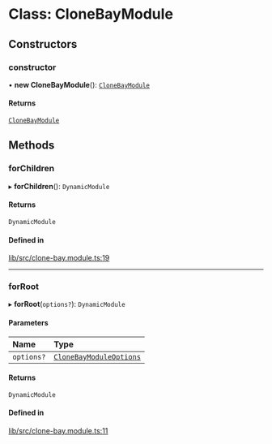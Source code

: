 # Class: CloneBayModule

## Constructors

### constructor

• **new CloneBayModule**(): [`CloneBayModule`](CloneBayModule.md)

#### Returns

[`CloneBayModule`](CloneBayModule.md)

## Methods

### forChildren

▸ **forChildren**(): `DynamicModule`

#### Returns

`DynamicModule`

#### Defined in

[lib/src/clone-bay.module.ts:19](https://github.com/joonashak/nestjs-clone-bay/blob/main/lib/src/clone-bay.module.ts#L19)

___

### forRoot

▸ **forRoot**(`options?`): `DynamicModule`

#### Parameters

| Name | Type |
| :------ | :------ |
| `options?` | [`CloneBayModuleOptions`](../interfaces/CloneBayModuleOptions.md) |

#### Returns

`DynamicModule`

#### Defined in

[lib/src/clone-bay.module.ts:11](https://github.com/joonashak/nestjs-clone-bay/blob/main/lib/src/clone-bay.module.ts#L11)
